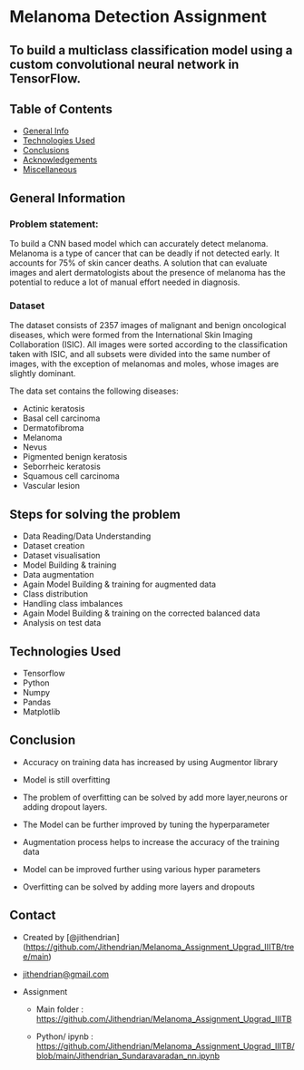 #  Melanoma Detection Assignment


  

##  To build a multiclass classification model using a custom convolutional neural network in TensorFlow.

  

##  Table of Contents

* [General Info](#general-information)
* [Technologies Used](#technologies-used)
* [Conclusions](#conclusions)
* [Acknowledgements](#acknowledgements)
* [Miscellaneous](#miscellaneous)

##  General Information

### Problem statement: 

To build a CNN based model which can accurately detect melanoma. Melanoma is a type of cancer that can be deadly if not detected early. It accounts for 75% of skin cancer deaths. A solution that can evaluate images and alert dermatologists about the presence of melanoma has the potential to reduce a lot of manual effort needed in diagnosis.

### Dataset

The dataset consists of 2357 images of malignant and benign oncological diseases, which were formed from the International Skin Imaging Collaboration (ISIC). All images were sorted according to the classification taken with ISIC, and all subsets were divided into the same number of images, with the exception of melanomas and moles, whose images are slightly dominant.

The data set contains the following diseases:

- Actinic keratosis
- Basal cell carcinoma
- Dermatofibroma
- Melanoma
- Nevus
- Pigmented benign keratosis
- Seborrheic keratosis
- Squamous cell carcinoma
- Vascular lesion


## Steps for solving the problem

- Data Reading/Data Understanding
- Dataset creation
- Dataset visualisation
- Model Building & training
- Data augmentation
- Again Model Building & training for augmented data
- Class distribution
- Handling class imbalances
- Again Model Building & training on the corrected balanced data
- Analysis on test data  

## Technologies Used

- Tensorflow
- Python
- Numpy
- Pandas
- Matplotlib  
  

##  Conclusion
- Accuracy on training data has increased by using Augmentor library
- Model is still overfitting
- The problem of overfitting can be solved by add more layer,neurons or adding dropout layers.
- The Model can be further improved by tuning the hyperparameter

- Augmentation process helps to increase the accuracy of the training data
- Model can be improved further using various hyper parameters
- Overfitting can be solved by adding more layers and dropouts


##  Contact

  
- Created by [@jithendrian] (https://github.com/Jithendrian/Melanoma_Assignment_Upgrad_IIITB/tree/main) 

- jithendrian@gmail.com 
- Assignment
    - Main folder : https://github.com/Jithendrian/Melanoma_Assignment_Upgrad_IIITB

    - Python/ ipynb : https://github.com/Jithendrian/Melanoma_Assignment_Upgrad_IIITB/blob/main/Jithendrian_Sundaravaradan_nn.ipynb
